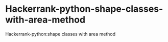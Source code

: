 # Hackerrank-python-shape-classes-with-area-method
Hackerrank-python:shape classes  with area method
